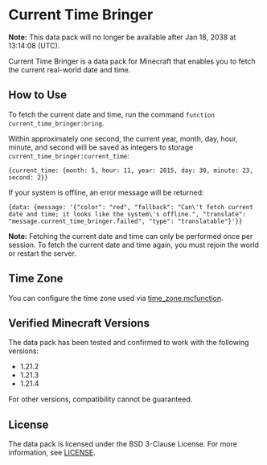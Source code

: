 # Current Time Bringer

**Note:** This data pack will no longer be available after Jan 18, 2038 at 13:14:08 (UTC).

Current Time Bringer is a data pack for Minecraft that enables you to fetch the current real-world date and time.

## How to Use

To fetch the current date and time, run the command `function current_time_bringer:bring`.

Within approximately one second, the current year, month, day, hour, minute, and second will be saved as integers to storage `current_time_bringer:current_time`:

```
{current_time: {month: 5, hour: 11, year: 2015, day: 30, minute: 23, second: 2}}
```

If your system is offline, an error message will be returned:

```
{data: {message: '{"color": "red", "fallback": "Can\'t fetch current date and time; it looks like the system\'s offline.", "translate": "message.current_time_bringer.failed", "type": "translatable"}'}}
```

**Note:** Fetching the current date and time can only be performed once per session. To fetch the current date and time again, you must rejoin the world or restart the server.

## Time Zone

You can configure the time zone used via [time_zone.mcfunction](https://github.com/testl0/current-time-bringer/blob/main/data/current_time_bringer/function/settings/time_zone.mcfunction).

## Verified Minecraft Versions

The data pack has been tested and confirmed to work with the following versions:

- 1.21.2
- 1.21.3
- 1.21.4

For other versions, compatibility cannot be guaranteed.

## License

The data pack is licensed under the BSD 3-Clause License. For more information, see [LICENSE](https://github.com/testl0/current-time-bringer/blob/main/LICENSE).
